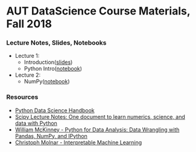# AUT DataScience Course Materials, Fall 2018

### Lecture Notes, Slides, Notebooks

* Lecture 1:
  * Introduction([slides](https://docs.google.com/presentation/d/1ZWqLOFVlffWJXuqEmShPD7JR0BIM5gCCNI-lp4NAeEo/edit?usp=drivesdk))
  * Python Intro([notebook](http://nbviewer.jupyter.org/github/ahrzb/ds2018/blob/master/01_python.ipynb))
* Lecture 2:
  * NumPy([notebook](http://nbviewer.jupyter.org/github/ahrzb/ds2018/blob/master/02_numpy_intro.ipynb))

###  Resources

* [Python Data Science Handbook](https://jakevdp.github.io/PythonDataScienceHandbook/)
* [Scipy Lecture Notes: One document to learn numerics, science, and data with Python](https://www.scipy-lectures.org/)
* [William McKinney - Python for Data Analysis: Data Wrangling with Pandas, NumPy, and IPython](http://shop.oreilly.com/product/0636920023784.do)
* [Christoph Molnar - Interpretable Machine Learning](https://christophm.github.io/interpretable-ml-book/)
